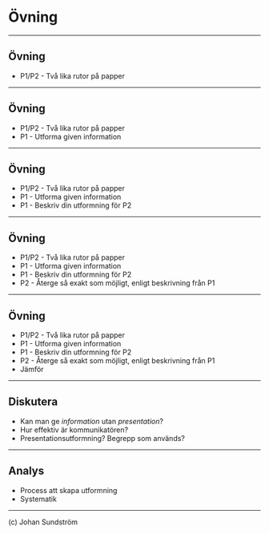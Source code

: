 # Övning

---

## Övning

* P1/P2 - Två lika rutor på papper

---

## Övning

* P1/P2 - Två lika rutor på papper
* P1 - Utforma given information

---

## Övning

* P1/P2 - Två lika rutor på papper
* P1 - Utforma given information
* P1 - Beskriv din utformning för P2

---

## Övning

* P1/P2 - Två lika rutor på papper
* P1 - Utforma given information
* P1 - Beskriv din utformning för P2
* P2 - Återge så exakt som möjligt, enligt beskrivning från P1

---

## Övning

* P1/P2 - Två lika rutor på papper
* P1 - Utforma given information
* P1 - Beskriv din utformning för P2
* P2 - Återge så exakt som möjligt, enligt beskrivning från P1
* Jämför

---

## Diskutera

* Kan man ge *information* utan *presentation*?
* Hur effektiv är kommunikatören?
* Presentationsutformning? Begrepp som används?

---

## Analys

* Process att skapa utformning
* Systematik

---

(c) Johan Sundström